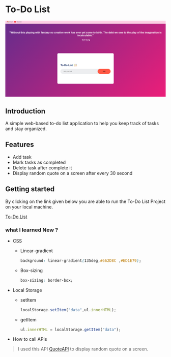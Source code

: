 # To-Do List

![Alt text](images/demo.png)

## Introduction
A simple web-based to-do list application to help you keep track of tasks and stay organized.

## Features
- Add task 
- Mark tasks as completed
- Delete task after complete it
- Display random quote on a screen after every 30 second

## Getting started
By clicking on the link given below you are able to run the To-Do List Project on your local machine.

[To-Do List](https://karanrainavaar.github.io/To-Do-List/)

### what I learned New ?
+ CSS
  - Linear-gradient
    ```CSS 
    background: linear-gradient(135deg,#662D8C ,#ED1E79);
    ```
  - Box-sizing
    ```CSS
    box-sizing: border-box;
    ```

+ Local Storage
  - setItem
    ```javascript
    localStorage.setItem("data",ul.innerHTML);
    ```
  - getItem
    ```javascript
    ul.innerHTML = localStorage.getItem("data");
    ```
    
+ How to call APIs
> I used this API [QuoteAPI](https://api.quotable.io/quotes/random) to display random quote on a screen.
